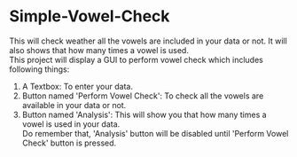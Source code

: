 # Simple-Vowel-Check
This will check weather all the vowels are included in your data or not. It will also shows that how many times a vowel is used.<br>
This project will display a GUI to perform vowel check which includes following things:  
1. A Textbox: To enter your data.  
2. Button named 'Perform Vowel Check': To check all the vowels are available in your data or not.  
3. Button named 'Analysis': This will show you that how many times a vowel is used in your data.  
Do remember that, 'Analysis' button will be disabled until 'Perform Vowel Check' button is pressed. 
